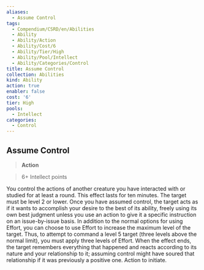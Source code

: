 ```yaml
---
aliases:
  - Assume Control
tags:
  - Compendium/CSRD/en/Abilities
  - Ability
  - Ability/Action
  - Ability/Cost/6
  - Ability/Tier/High
  - Ability/Pool/Intellect
  - Ability/Categories/Control
title: Assume Control
collection: Abilities
kind: Ability
action: true
enabler: false
cost: '6'
tier: High
pools:
  - Intellect
categories:
  - Control
---
```

## Assume Control    
>**Action**    
>6+ Intellect points  
    
You control the actions of another creature you have interacted with or studied for at least a round. This effect lasts for ten minutes. The target must be level 2 or lower. Once you have assumed control, the target acts as if it wants to accomplish your desire to the best of its ability, freely using its own best judgment unless you use an action to give it a specific instruction on an issue-by-issue basis. In addition to the normal options for using Effort, you can choose to use Effort to increase the maximum level of the target. Thus, to attempt to command a level 5 target (three levels above the normal limit), you must apply three levels of Effort. When the effect ends, the target remembers everything that happened and reacts according to its nature and your relationship to it; assuming control might have soured that relationship if it was previously a positive one. Action to initiate.
